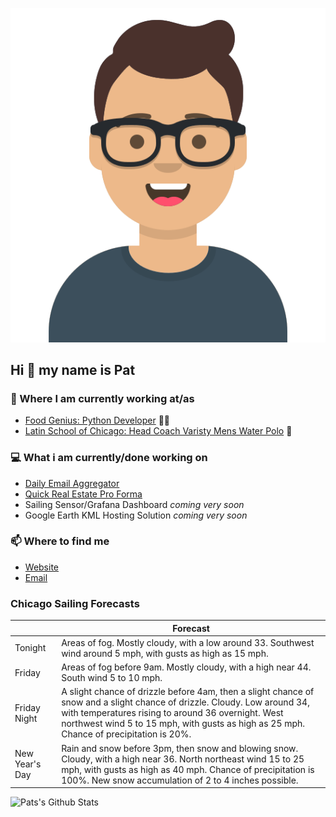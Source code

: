 [![Social banner for p-j-falconer](https://raw.githubusercontent.com/P-J-FALCONER/P-J-FALCONER/master/assets/avataaars.svg)](https://patfalconer.com/)
## Hi :wave: my name is Pat

### 💼 Where I am currently working at/as
- [Food Genius: Python Developer](https://getfoodgenius.com/) 🍔🐍
- [Latin School of Chicago: Head Coach Varisty Mens Water Polo](https://www.latinschool.org/) 🤽


### 💻 What i am currently/done working on
 - [Daily Email Aggregator](https://github.com/P-J-FALCONER/dott_daily_mail)
 - [Quick Real Estate Pro Forma](https://github.com/P-J-FALCONER/henry)
 - Sailing Sensor/Grafana Dashboard *coming very soon*
 - Google Earth KML Hosting Solution *coming very soon*

### 📫 Where to find me
 - [Website](https://patfalconer.com/)
 - [Email](mailto:patrick.j.falconer@gmail.com)


### Chicago Sailing Forecasts
|   | Forecast  |
|---|---|
| Tonight | Areas of fog. Mostly cloudy, with a low around 33. Southwest wind around 5 mph, with gusts as high as 15 mph. |
| Friday | Areas of fog before 9am. Mostly cloudy, with a high near 44. South wind 5 to 10 mph. |
| Friday Night | A slight chance of drizzle before 4am, then a slight chance of snow and a slight chance of drizzle. Cloudy. Low around 34, with temperatures rising to around 36 overnight. West northwest wind 5 to 15 mph, with gusts as high as 25 mph. Chance of precipitation is 20%. |
| New Year&#39;s Day | Rain and snow before 3pm, then snow and blowing snow. Cloudy, with a high near 36. North northeast wind 15 to 25 mph, with gusts as high as 40 mph. Chance of precipitation is 100%. New snow accumulation of 2 to 4 inches possible. |

![Pats's Github Stats](https://github-readme-stats.vercel.app/api?username=p-j-falconer&show_icons=true&theme=radical)
